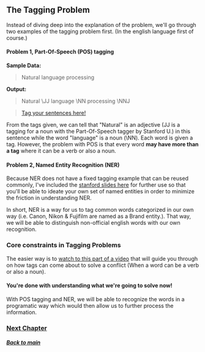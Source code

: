 ## The Tagging Problem

Instead of diving deep into the explanation of the problem, we'll go through two
examples of the tagging problem first. (In the english language first of course.)

#### Problem 1, Part-Of-Speech (POS) tagging
**Sample Data:**
> Natural language processing

**Output:**
> Natural \JJ language \NN processing \NNJ

>[Tag your sentences here!](http://parts-of-speech.info)

From the tags given, we can tell that "Natural" is an adjective (JJ is a tagging
for a noun with the Part-Of-Speech tagger by Stanford U.) in this sentence while the word
"language" is a noun (\NN). Each word is given a tag. However, the problem with POS
 is that every word **may have more than a tag** where it can be a verb or also a noun.

#### Problem 2, Named Entity Recognition (NER)
Because NER does not have a fixed tagging example that can be reused commonly,
I've included the [stanford slides here](https://web.stanford.edu/class/cs124/lec/Information_Extraction_and_Named_Entity_Recognition.pdf)
for further use so that you'll be able to ideate your own set of named entities
in order to minimize the friction in understanding NER.

In short, NER is a way for us to tag common words categorized in our own way (i.e. Canon, Nikon & Fujifilm are named as a Brand entity.). That way, we will be able to distinguish non-official english words with our own recognition.

### Core constraints in Tagging Problems
The easier way is to [watch to this part of a video](https://youtu.be/kHvoHUGUitQ?list=PLO9y7hOkmmSGSJA8S3gTigcyNDVJ31LLt)
that will guide you through on how tags can come about to solve a conflict (When
a word can be a verb or also a noun).

#### You're done with understanding what we're going to solve now!

With POS tagging and NER, we will be able to recognize the words in a programatic way which would then allow us to further process the information.

### [Next Chapter](https://github.com/nixxholas/nlp-exploration/blob/master/4_CreatingAPOSTagger.md)

##### [Back to main](https://github.com/nixxholas/nlp-exploration/)
